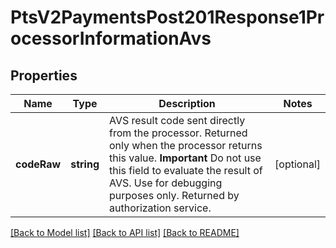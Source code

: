 # PtsV2PaymentsPost201Response1ProcessorInformationAvs

## Properties
Name | Type | Description | Notes
------------ | ------------- | ------------- | -------------
**codeRaw** | **string** | AVS result code sent directly from the processor. Returned only when the processor returns this value. **Important** Do not use this field to evaluate the result of AVS. Use for debugging purposes only.  Returned by authorization service. | [optional] 

[[Back to Model list]](../README.md#documentation-for-models) [[Back to API list]](../README.md#documentation-for-api-endpoints) [[Back to README]](../README.md)


